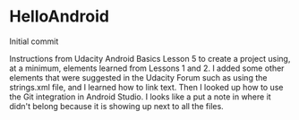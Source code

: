 # HelloAndroid
Initial commit

Instructions from Udacity Android Basics Lesson 5 to create a project using, at a minimum, elements learned from Lessons 1 and 2. I added some other elements that were suggested in the Udacity Forum such as using the strings.xml file, and I learned how to link text. Then I looked up how to use the Git integration in Android Studio. I looks like a put a note in where it didn't belong because it is showing up next to all the files.
